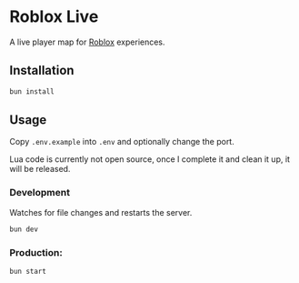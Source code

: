 # Roblox Live

A live player map for [Roblox](https://roblox.com/) experiences.

## Installation

```bash
bun install
```

## Usage

Copy `.env.example` into `.env` and optionally change the port.

Lua code is currently not open source, once I complete it and clean it up, it will be released.

### Development

Watches for file changes and restarts the server.

```bash
bun dev
```

### Production:

```bash
bun start
```
